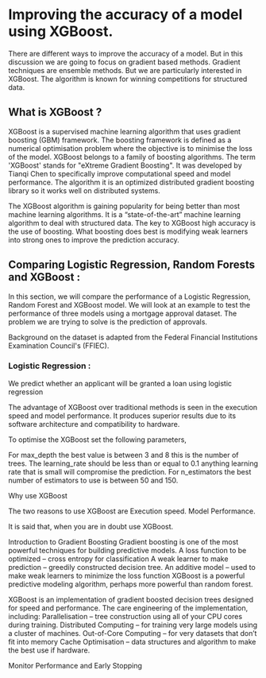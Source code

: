 
# Improving the accuracy of a model using XGBoost.

There are different ways to improve the accuracy of a model. But in this discussion we are going to focus on gradient based methods. Gradient techniques are ensemble methods. But we are particularly interested in XGBoost. The algorithm is known for winning competitions for structured data. 

## What is XGBoost ?

XGBoost is a supervised machine learning algorithm that uses gradient boosting (GBM) framework. The boosting framework is defined as a numerical optimisation problem where the objective is to minimise the loss of the model. XGBoost belongs to a family of boosting algorithms. The term 'XGBoost' stands for "eXtreme Gradient Boosting". It was developed by Tianqi Chen to specifically improve computational speed and model performance. The algorithm it is an optimized distributed gradient boosting library so it works well on distributed systems.

The XGBoost algorithm is gaining popularity for being better than most machine learning algorithms. It is a “state-of-the-art” machine learning algorithm to deal with structured data. The key to XGBoost high accuracy is the use of boosting. What boosting does best is modifying weak learners into strong ones to improve the prediction accuracy. 

## Comparing Logistic Regression, Random Forests and XGBoost :

In this section, we will compare the performance of a Logistic Regression, Random Forest and XGBoost model.  We will look at an example to test the performance of three models using a mortgage approval dataset. The problem we are trying to solve is the prediction of approvals.

Background on the dataset is adapted from the Federal Financial Institutions Examination Council's (FFIEC). 

### Logistic Regression :
We predict whether an applicant will be granted a loan using logistic regression 


The advantage of XGBoost over traditional methods is seen in the execution speed and model performance. It produces superior results due to its software architecture and compatibility to hardware. 

To optimise the XGBoost set the following parameters,  

For max_depth the best value is between 3 and 8 this is the number of trees. The learning_rate should be less than or equal to 0.1 anything learning rate that is small will compromise the prediction.  For n_estimators the best number of estimators to use is between 50 and 150. 

Why use XGBoost

The two reasons to use XGBoost are 
Execution speed.
Model Performance.


It is said that, when you are in doubt use XGBoost.




Introduction to Gradient Boosting
Gradient boosting is one of the most powerful techniques for building predictive models. 
A loss function to be optimized – cross entropy for classification
A weak learner to make prediction – greedily constructed decision tree.
An additive model – used to make weak learners to minimize the loss function
XGBoost is a powerful predictive modeling algorithm, perhaps more powerful than random forest.

XGBoost is an implementation of gradient boosted decision trees designed for speed and performance.   The care engineering of the implementation, including:
Parallelisation – tree construction using all of your CPU cores during training.
Distributed Computing – for training very large models using a cluster of machines.
Out-of-Core Computing – for very datasets that don’t fit into memory
Cache Optimisation – data structures and algorithm to make the best use if hardware.

Monitor Performance and Early Stopping







